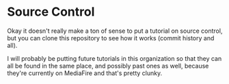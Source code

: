 # Source Control

Okay it doesn't really make a ton of sense to put a tutorial on source control, but you can clone this repository to see how it works (commit history and all).

I will probably be putting future tutorials in this organization so that they can all be found in the same place, and possibly past ones as well, because they're currently on MediaFire and that's pretty clunky.